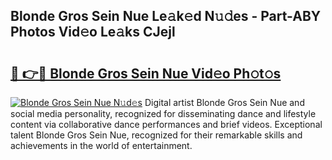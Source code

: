 ## Blonde Gros Sein Nue Le𝚊k𝚎d N𝚞𝚍es - Part-ABY Photos Vid𝚎o Le𝚊ks CJejl

# <h2><a href="http://fbaiwi9.evod.top/?m=Blonde+Gros+Sein+Nue">🔗 👉🔴 Blonde Gros Sein Nue Vid𝚎o Ph𝚘t𝚘s</a></h2>

[![Blonde Gros Sein Nue N𝚞d𝚎s](https://i.imgur.com/8V9OHl7.gif)](http://fbaiwi9.evod.top/?m=Blonde+Gros+Sein+Nue)
Digital artist Blonde Gros Sein Nue and social media personality, recognized for disseminating dance and lifestyle content via collaborative dance performances and brief videos. Exceptional talent Blonde Gros Sein Nue, recognized for their remarkable skills and achievements in the world of entertainment. 
